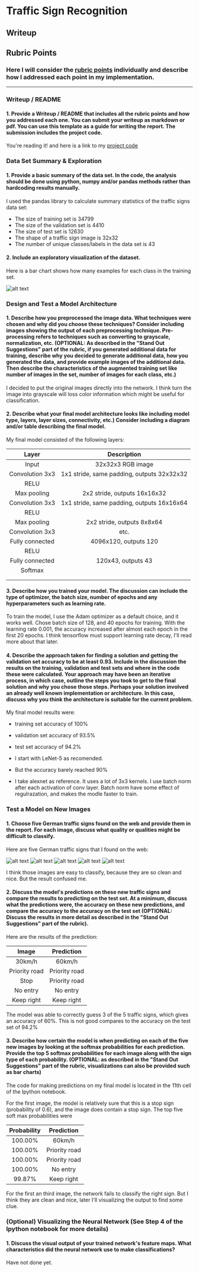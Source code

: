 # **Traffic Sign Recognition** 

## Writeup

[//]: # (Image References)

[image1]: ./examples/visualization.jpg "Visualization"
[image2]: ./examples/grayscale.jpg "Grayscaling"
[image3]: ./examples/random_noise.jpg "Random Noise"
[image4]: ./examples/placeholder.png "Traffic Sign 1"
[image5]: ./examples/placeholder.png "Traffic Sign 2"
[image6]: ./examples/placeholder.png "Traffic Sign 3"
[image7]: ./examples/placeholder.png "Traffic Sign 4"
[image8]: ./examples/placeholder.png "Traffic Sign 5"
[n1]: ./new_images/1.jpeg
[n2]: ./new_images/12.jpeg
[n3]: ./new_images/14.jpeg
[n4]: ./new_images/17.jpeg
[n5]: ./new_images/38.jpeg
[barchart]: ./writeup_img/barchart.png


## Rubric Points
### Here I will consider the [rubric points](https://review.udacity.com/#!/rubrics/481/view) individually and describe how I addressed each point in my implementation.  

---
### Writeup / README

#### 1. Provide a Writeup / README that includes all the rubric points and how you addressed each one. You can submit your writeup as markdown or pdf. You can use this template as a guide for writing the report. The submission includes the project code.

You're reading it! and here is a link to my [project code](https://github.com/terrylu87/CarND-Traffic-Sign-Classifier-Project/blob/master/Traffic_Sign_Classifier.ipynb)

### Data Set Summary & Exploration

#### 1. Provide a basic summary of the data set. In the code, the analysis should be done using python, numpy and/or pandas methods rather than hardcoding results manually.

I used the pandas library to calculate summary statistics of the traffic
signs data set:

* The size of training set is 34799
* The size of the validation set is 4410
* The size of test set is 12630
* The shape of a traffic sign image is 32x32
* The number of unique classes/labels in the data set is 43

#### 2. Include an exploratory visualization of the dataset.

Here is a bar chart shows how many examples for each class in the training set.

![alt text][barchart]


### Design and Test a Model Architecture

#### 1. Describe how you preprocessed the image data. What techniques were chosen and why did you choose these techniques? Consider including images showing the output of each preprocessing technique. Pre-processing refers to techniques such as converting to grayscale, normalization, etc. (OPTIONAL: As described in the "Stand Out Suggestions" part of the rubric, if you generated additional data for training, describe why you decided to generate additional data, how you generated the data, and provide example images of the additional data. Then describe the characteristics of the augmented training set like number of images in the set, number of images for each class, etc.)

I decided to put the original images directly into the network. I think turn the image into grayscale will loss color information which might be useful for classification.


#### 2. Describe what your final model architecture looks like including model type, layers, layer sizes, connectivity, etc.) Consider including a diagram and/or table describing the final model.

My final model consisted of the following layers:

| Layer         		|     Description	        					| 
|:---------------------:|:---------------------------------------------:| 
| Input         		| 32x32x3 RGB image   							| 
| Convolution 3x3     	| 1x1 stride, same padding, outputs 32x32x32 	|
| RELU					|												|
| Max pooling	      	| 2x2 stride,  outputs 16x16x32 				|
| Convolution 3x3     	| 1x1 stride, same padding, outputs 16x16x64 	|
| RELU					|												|
| Max pooling	      	| 2x2 stride,  outputs 8x8x64 					|
| Convolution 3x3	    | etc.      									|
| Fully connected		| 4096x120,   outputs 120						|
| RELU					|												|
| Fully connected		| 120x43,   outputs 43							|
| Softmax				|              									|
|						|												|
|						|												|
 


#### 3. Describe how you trained your model. The discussion can include the type of optimizer, the batch size, number of epochs and any hyperparameters such as learning rate.

To train the model, I use the Adam optimizer as a default choice, and it works well. Chose batch size of 128, and 40 epochs for training. With the learning rate 0.001, the accuracy increased after almost each epoch in the first 20 epochs. I think tensorflow must support learning rate decay, I'll read more about that later.

#### 4. Describe the approach taken for finding a solution and getting the validation set accuracy to be at least 0.93. Include in the discussion the results on the training, validation and test sets and where in the code these were calculated. Your approach may have been an iterative process, in which case, outline the steps you took to get to the final solution and why you chose those steps. Perhaps your solution involved an already well known implementation or architecture. In this case, discuss why you think the architecture is suitable for the current problem.

My final model results were:
* training set accuracy of 100%
* validation set accuracy of 93.5% 
* test set accuracy of 94.2%

* I start with LeNet-5 as recomended.
* But the accuracy barely reached 90%
* I take alexnet as reference. It uses a lot of 3x3 kernels. I use batch norm after each activation of conv layer. Batch norm have some effect of regulrazation, and makes the modle faster to train.



### Test a Model on New Images

#### 1. Choose five German traffic signs found on the web and provide them in the report. For each image, discuss what quality or qualities might be difficult to classify.

Here are five German traffic signs that I found on the web:

![alt text][n1] ![alt text][n2] ![alt text][n3] 
![alt text][n4] ![alt text][n5]

I think those images are easy to classify, because they are so clean and nice.
But the result confused me.

#### 2. Discuss the model's predictions on these new traffic signs and compare the results to predicting on the test set. At a minimum, discuss what the predictions were, the accuracy on these new predictions, and compare the accuracy to the accuracy on the test set (OPTIONAL: Discuss the results in more detail as described in the "Stand Out Suggestions" part of the rubric).

Here are the results of the prediction:

| Image			        |     Prediction	        					| 
|:---------------------:|:---------------------------------------------:| 
| 30km/h      			| 60km/h   										| 
| Priority road 		| Priority road 								|
| Stop					| Priority road									|
| No entry	      		| No entry					 					|
| Keep right			| Keep right      								|


The model was able to correctly guess 3 of the 5 traffic signs, which gives an accuracy of 60%. This is not good compares  to the accuracy on the test set of 94.2%

#### 3. Describe how certain the model is when predicting on each of the five new images by looking at the softmax probabilities for each prediction. Provide the top 5 softmax probabilities for each image along with the sign type of each probability. (OPTIONAL: as described in the "Stand Out Suggestions" part of the rubric, visualizations can also be provided such as bar charts)

The code for making predictions on my final model is located in the 11th cell of the Ipython notebook.

For the first image, the model is relatively sure that this is a stop sign (probability of 0.6), and the image does contain a stop sign. The top five soft max probabilities were

| Probability	        |     Prediction	        					| 
|:---------------------:|:---------------------------------------------:| 
| 100.00%      			| 60km/h   										| 
| 100.00% 				| Priority road 								|
| 100.00%				| Priority road									|
| 100.00%	      		| No entry					 					|
| 99.87%				| Keep right      								|


For the first an third image, the network fails to classify the right sign. But I think they are clean and nice, later I'll visualizing the output to find some clue.

### (Optional) Visualizing the Neural Network (See Step 4 of the Ipython notebook for more details)
#### 1. Discuss the visual output of your trained network's feature maps. What characteristics did the neural network use to make classifications?

Have not done yet.
